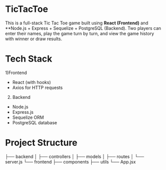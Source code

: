 # TicTacToe

This is a full-stack Tic Tac Toe game built using **React (Frontend)** and **Node.js + Express + Sequelize + PostgreSQL (Backend). Two players can enter their names, play the game turn by turn, and view the game history with winner or draw results.

# Tech Stack

 1)Frontend
- React (with hooks)
- Axios for HTTP requests

2) Backend
- Node.js
- Express.js
- Sequelize ORM
- PostgreSQL database

# Project Structure

├── backend
│ ├── controllers
│ ├── models
│ ├── routes
│ └── server.js
└── frontend
├── components
├── utils
└── App.jsx
